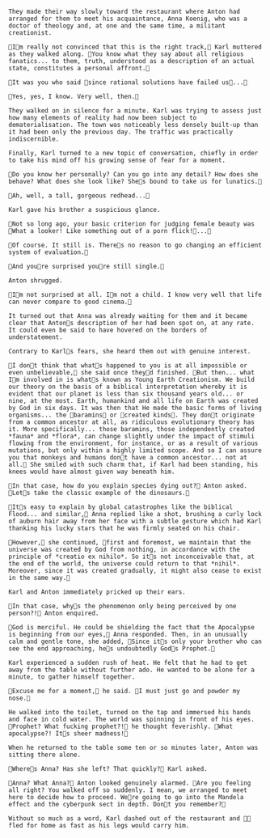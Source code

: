 	They made their way slowly toward the restaurant where Anton had arranged for them to meet his acquaintance, Anna Koenig, who was a doctor of theology and, at one and the same time, a militant creationist.

	Im really not convinced that this is the right track, Karl muttered as they walked along. You know what they say about all religious fanatics... to them, truth, understood as a description of an actual state, constitutes a personal affront.

	It was you who said since rational solutions have failed us...

	Yes, yes, I know. Very well, then.

	They walked on in silence for a minute. Karl was trying to assess just how many elements of reality had now been subject to dematerialisation. The town was noticeably less densely built-up than it had been only the previous day. The traffic was practically indiscernible.

	Finally, Karl turned to a new topic of conversation, chiefly in order to take his mind off his growing sense of fear for a moment.

	Do you know her personally? Can you go into any detail? How does she behave? What does she look like? Shes bound to take us for lunatics.

	Ah, well, a tall, gorgeous redhead...

	Karl gave his brother a suspicious glance.

	Not so long ago, your basic criterion for judging female beauty was What a looker! Like something out of a porn flick!...

	Of course. It still is. Theres no reason to go changing an efficient system of evaluation.

	And youre surprised youre still single.

	Anton shrugged.

	Im not surprised at all. Im not a child. I know very well that life can never compare to good cinema.

	It turned out that Anna was already waiting for them and it became clear that Antons description of her had been spot on, at any rate. It could even be said to have hovered on the borders of understatement.

	Contrary to Karls fears, she heard them out with genuine interest.

	I dont think that whats happened to you is at all impossible or even unbelievable, she said once theyd finished. But then... what Im involved in is whats known as Young Earth Creationism. We build our theory on the basis of a biblical interpretation whereby it is evident that our planet is less than six thousand years old... or nine, at the most. Earth, humankind and all life on Earth was created by God in six days. It was then that He made the basic forms of living organisms... the baramins or created kinds. They dont originate from a common ancestor at all, as ridiculous evolutionary theory has it. More specifically... those baramins, those independently created *fauna* and *flora*, can change slightly under the impact of stimuli flowing from the environment, for instance, or as a result of various mutations, but only within a highly limited scope. And so I can assure you that monkeys and humans dont have a common ancestor... not at all. She smiled with such charm that, if Karl had been standing, his knees would have almost given way beneath him.

	In that case, how do you explain species dying out? Anton asked. Lets take the classic example of the dinosaurs.

	Its easy to explain by global catastrophes like the biblical Flood... and similar, Anna replied like a shot, brushing a curly lock of auburn hair away from her face with a subtle gesture which had Karl thanking his lucky stars that he was firmly seated on his chair.

	However, she continued, first and foremost, we maintain that the universe was created by God from nothing, in accordance with the principle of *creatio ex nihilo*. So its not inconceivable that, at the end of the world, the universe could return to that *nihil*. Moreover, since it was created gradually, it might also cease to exist in the same way.

	Karl and Anton immediately pricked up their ears.

	In that case, whys the phenomenon only being perceived by one person?! Anton enquired.

	God is merciful. He could be shielding the fact that the Apocalypse is beginning from our eyes, Anna responded. Then, in an unusually calm and gentle tone, she added, Since its only your brother who can see the end approaching, hes undoubtedly Gods Prophet.

	Karl experienced a sudden rush of heat. He felt that he had to get away from the table without further ado. He wanted to be alone for a minute, to gather himself together.

	Excuse me for a moment, he said. I must just go and powder my nose.

	He walked into the toilet, turned on the tap and immersed his hands and face in cold water. The world was spinning in front of his eyes. Prophet? What fucking prophet?! he thought feverishly. What apocalypse?! Its sheer madness!

	When he returned to the table some ten or so minutes later, Anton was sitting there alone.

	Wheres Anna? Has she left? That quickly? Karl asked.

	Anna? What Anna? Anton looked genuinely alarmed. Are you feeling all right? You walked off so suddenly. I mean, we arranged to meet here to decide how to proceed. Were going to go into the Mandela effect and the cyberpunk sect in depth. Dont you remember?

	Without so much as a word, Karl dashed out of the restaurant and  fled for home as fast as his legs would carry him. 